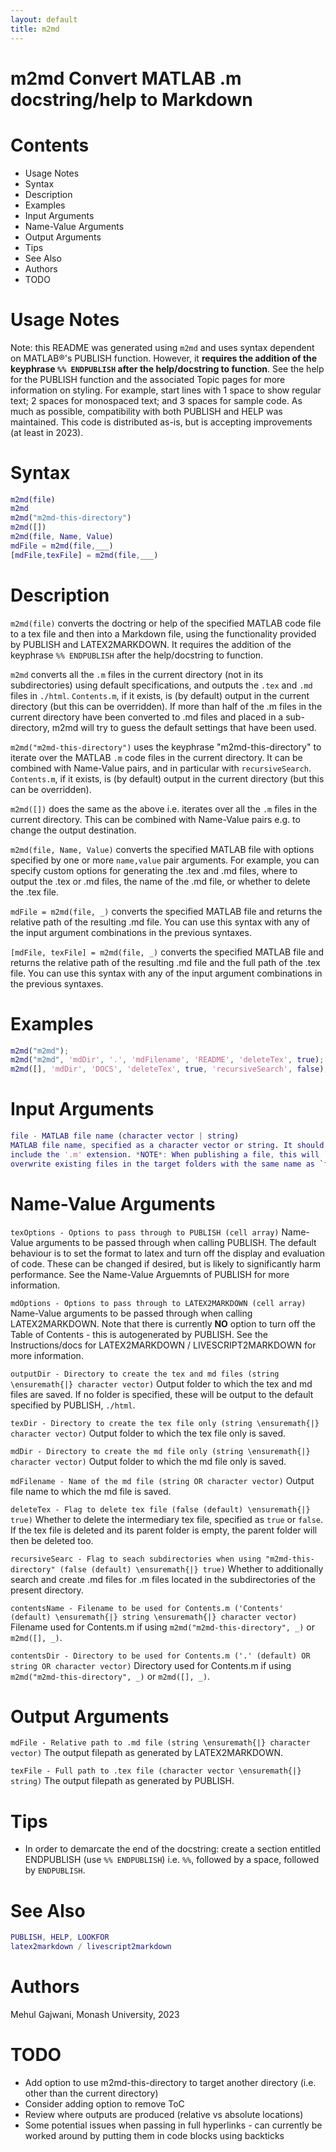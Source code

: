 ```yaml
---
layout: default
title: m2md
---
```



# m2md Convert MATLAB .m docstring/help to Markdown
    
    
# Contents
   - Usage Notes
   - Syntax
   - Description
   - Examples
   - Input Arguments
   - Name-Value Arguments
   - Output Arguments
   - Tips
   - See Also
   - Authors
   - TODO
   
# Usage Notes

Note: this README was generated using `m2md` and uses syntax dependent on MATLAB®'s PUBLISH function. However, it **requires the addition of the keyphrase `%% ENDPUBLISH` after the help/docstring to function**. See the help for the PUBLISH function and the associated Topic pages for more information on styling. For example, start lines with 1 space to show regular text; 2 spaces for monospaced text; and 3 spaces for sample code. As much as possible, compatibility with both PUBLISH and HELP was maintained. This code is distributed as-is, but is accepting improvements (at least in 2023).
   
# Syntax

```matlab
m2md(file)
m2md
m2md("m2md-this-directory")
m2md([])
m2md(file, Name, Value)
mdFile = m2md(file,___)
[mdFile,texFile] = m2md(file,___)
```

# Description

`m2md(file)` converts the doctring or help of the specified MATLAB code file to a tex file and then into a Markdown file, using the functionality provided by PUBLISH and LATEX2MARKDOWN. It requires the addition of the keyphrase `%% ENDPUBLISH` after the help/docstring to function.
   

`m2md` converts all the `.m` files in the current directory (not in its subdirectories) using default specifications, and outputs the `.tex` and `.md` files in `./html`. `Contents.m`, if it exists, is (by default) output in the current directory (but this can be overridden). If more than half of the .m files in the current directory have been converted to .md files and placed in a sub-directory, m2md will try to guess the default settings that have been used.
   

`m2md("m2md-this-directory")` uses the keyphrase "m2md-this-directory" to iterate over the MATLAB `.m` code files in the current directory. It can be combined with Name-Value pairs, and in particular with `recursiveSearch`. `Contents.m`, if it exists, is (by default) output in the current directory (but this can be overridden).
   

`m2md([])` does the same as the above i.e. iterates over all the `.m` files in the current directory. This can be combined with Name-Value pairs e.g. to change the output destination.
   

`m2md(file, Name, Value)` converts the specified MATLAB file with options specified by one or more `name,value` pair arguments. For example, you can specify custom options for generating the .tex and .md files, where to output the .tex or .md files, the name of the .md file, or whether to delete the .tex file.
   

`mdFile = m2md(file, _)` converts the specified MATLAB file and returns the relative path of the resulting .md file. You can use this syntax with any of the input argument combinations in the previous syntaxes.
   

`[mdFile, texFile] = m2md(file, _)` converts the specified MATLAB file and returns the relative path of the resulting .md file and the full path of the .tex file. You can use this syntax with any of the input argument combinations in the previous syntaxes.
   
# Examples

```matlab
m2md("m2md");
m2md("m2md", 'mdDir', '.', 'mdFilename', 'README', 'deleteTex', true);
m2md([], 'mdDir', 'DOCS', 'deleteTex', true, 'recursiveSearch', false);
```

# Input Arguments

```matlab
file - MATLAB file name (character vector | string)
MATLAB file name, specified as a character vector or string. It should *NOT*
include the '.m' extension. *NOTE*: When publishing a file, this will
overwrite existing files in the target folders with the same name as `file`.
```

    
# Name-Value Arguments

`texOptions - Options to pass through to PUBLISH (cell array)` Name-Value arguments to be passed through when calling PUBLISH. The default behaviour is to set the format to latex and turn off the display and evaluation of code. These can be changed if desired, but is likely to significantly harm performance. See the Name-Value Arguemnts of PUBLISH for more information.
   

`mdOptions - Options to pass through to LATEX2MARKDOWN (cell array)` Name-Value arguments to be passed through when calling LATEX2MARKDOWN. Note that there is currently **NO** option to turn off the Table of Contents - this is autogenerated by PUBLISH. See the Instructions/docs for LATEX2MARKDOWN / LIVESCRIPT2MARKDOWN for more information.
   

`outputDir - Directory to create the tex and md files (string \ensuremath{|} character vector)` Output folder to which the tex and md files are saved. If no folder is specified, these will be output to the default specified by PUBLISH, `./html`.
   

`texDir - Directory to create the tex file only (string \ensuremath{|} character vector)` Output folder to which the tex file only is saved.
   

`mdDir - Directory to create the md file only (string \ensuremath{|} character vector)` Output folder to which the md file only is saved.
   

`mdFilename - Name of the md file (string OR character vector)` Output file name to which the md file is saved.
   

`deleteTex - Flag to delete tex file (false (default) \ensuremath{|} true)` Whether to delete the intermediary tex file, specified as `true` or `false`. If the tex file is deleted and its parent folder is empty, the parent folder  will then be deleted too.
   

`recursiveSearc - Flag to seach subdirectories when using "m2md-this-directory" (false (default) \ensuremath{|} true)` Whether to additionally search and create .md files for .m files located in the subdirectories of the present directory.
   

`contentsName - Filename to be used for Contents.m ('Contents' (default) \ensuremath{|} string \ensuremath{|} character vector)` Filename used for Contents.m if using `m2md("m2md-this-directory", _)` or `m2md([], _)`.
   

`contentsDir - Directory to be used for Contents.m ('.' (default) OR string OR character vector)` Directory used for Contents.m if using `m2md("m2md-this-directory", _)` or `m2md([], _)`.
   
# Output Arguments

`mdFile - Relative path to .md file (string \ensuremath{|} character vector)` The output filepath as generated by LATEX2MARKDOWN.
   

`texFile - Full path to .tex file (character vector \ensuremath{|} string)` The output filepath as generated by PUBLISH.
   
# Tips

   - In order to demarcate the end of the docstring: create a section entitled ENDPUBLISH (use `%% ENDPUBLISH`) i.e. `%%`, followed by a space, followed by `ENDPUBLISH`.

# See Also

```matlab
PUBLISH, HELP, LOOKFOR
latex2markdown / livescript2markdown
```

    
# Authors

Mehul Gajwani, Monash University, 2023
   
# TODO

   - Add option to use m2md-this-directory to target another directory (i.e. other than the current directory)
   - Consider adding option to remove ToC
   - Review where outputs are produced (relative vs absolute locations)
   - Some potential issues when passing in full hyperlinks - can currently be worked around by putting them in code blocks using backticks

